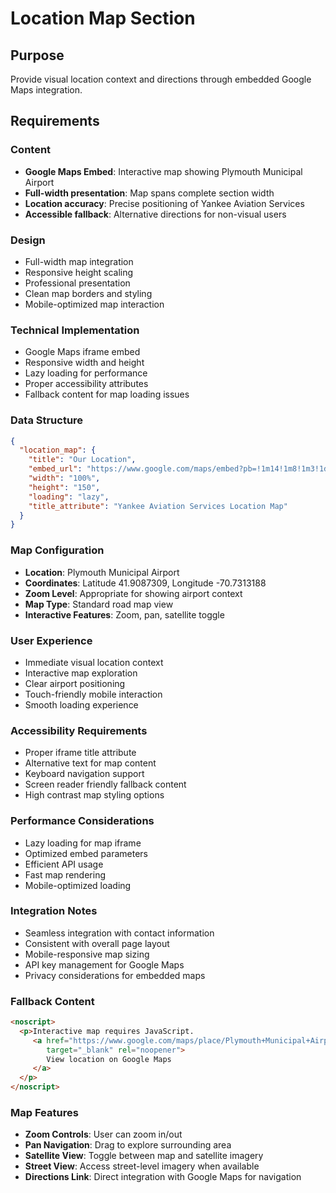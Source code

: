 # Location Map Section

## Purpose
Provide visual location context and directions through embedded Google Maps integration.

## Requirements

### Content
- **Google Maps Embed**: Interactive map showing Plymouth Municipal Airport
- **Full-width presentation**: Map spans complete section width
- **Location accuracy**: Precise positioning of Yankee Aviation Services
- **Accessible fallback**: Alternative directions for non-visual users

### Design
- Full-width map integration
- Responsive height scaling
- Professional presentation
- Clean map borders and styling
- Mobile-optimized map interaction

### Technical Implementation
- Google Maps iframe embed
- Responsive width and height
- Lazy loading for performance
- Proper accessibility attributes
- Fallback content for map loading issues

### Data Structure
```json
{
  "location_map": {
    "title": "Our Location",
    "embed_url": "https://www.google.com/maps/embed?pb=!1m14!1m8!1m3!1d11877.047118746543!2d-70.7313188!3d41.9087309!3m2!1i1024!2i768!4f13.1!3m3!1m2!1s0x0%3A0x7eb3c68301ff0fe6!2sPYM-Plymouth%20Municipal%20Airport!5e0!3m2!1sen!2sph!4v1601380173054!5m2!1sen!2sph",
    "width": "100%",
    "height": "150",
    "loading": "lazy",
    "title_attribute": "Yankee Aviation Services Location Map"
  }
}
```

### Map Configuration
- **Location**: Plymouth Municipal Airport
- **Coordinates**: Latitude 41.9087309, Longitude -70.7313188
- **Zoom Level**: Appropriate for showing airport context
- **Map Type**: Standard road map view
- **Interactive Features**: Zoom, pan, satellite toggle

### User Experience
- Immediate visual location context
- Interactive map exploration
- Clear airport positioning
- Touch-friendly mobile interaction
- Smooth loading experience

### Accessibility Requirements
- Proper iframe title attribute
- Alternative text for map content
- Keyboard navigation support
- Screen reader friendly fallback content
- High contrast map styling options

### Performance Considerations
- Lazy loading for map iframe
- Optimized embed parameters
- Efficient API usage
- Fast map rendering
- Mobile-optimized loading

### Integration Notes
- Seamless integration with contact information
- Consistent with overall page layout
- Mobile-responsive map sizing
- API key management for Google Maps
- Privacy considerations for embedded maps

### Fallback Content
```html
<noscript>
  <p>Interactive map requires JavaScript. 
     <a href="https://www.google.com/maps/place/Plymouth+Municipal+Airport" 
        target="_blank" rel="noopener">
        View location on Google Maps
     </a>
  </p>
</noscript>
```

### Map Features
- **Zoom Controls**: User can zoom in/out
- **Pan Navigation**: Drag to explore surrounding area
- **Satellite View**: Toggle between map and satellite imagery
- **Street View**: Access street-level imagery when available
- **Directions Link**: Direct integration with Google Maps for navigation